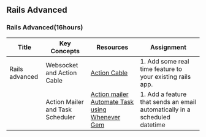 ## Rails Advanced

### Rails Advanced(16hours)

| Title          | Key Concepts                     | Resources                                                    | Assignment                                                   |
| -------------- | -------------------------------- | ------------------------------------------------------------ | ------------------------------------------------------------ |
| Rails advanced | Websocket and Action Cable       | [Action Cable](https://guides.rubyonrails.org/action_cable_overview.html) | 1. Add some real time feature to your existing rails app.    |
|                | Action Mailer and Task Scheduler | [Action mailer](https://guides.rubyonrails.org/action_mailer_basics.html)   [Automate Task using Whenever Gem](https://medium.com/swlh/automate-tasks-in-rails-using-the-whenever-gem-46f9708ab002) | 1. Add a feature that sends an email automatically in a scheduled datetime |